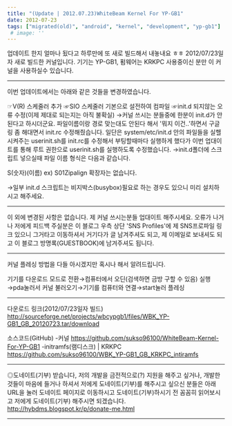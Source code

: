 ```yaml
---
title: "(Update | 2012.07.23)WhiteBeam Kernel For YP-GB1"
date: 2012-07-23
tags: ["migrated(old)", "android", "kernel", "development", "yp-gb1"]
 # image: ''
---
```


업데이트 한지 얼마나 됬다고 하루만에 또 새로 빌드해서 내놓내요 ㅎㅎ
2012/07/23일자 새로 빌드한 커널입니다.
기기는 YP-GB1, 펌웨어는 KRKPC 사용중이신 분만
 이 커널을 사용하실수 있습니다.

-------------------------------------------------

이번 업데이트에서는 아래와 같은 것들을 변경하였습니다.

☞V(R) 스케줄러 추가
☞SIO 스케줄러 기본으로 설전하여 컴파일
☞init.d 되지않는 오류 수정(이제 제대로 되는지는 아직 불확실)
   →커널 쓰시는 분들중에 한분이 init.d가 안된다고 하시더군요.
파일이름이랑 경로 맞는대도
안된다 해서 '뭐지 이건..'하면서 구글링 좀 해대면서 init.rc 수정해줬습니다. 일단은
system/etc/init.d 안의 파일들을 실핼시켜주는  userinit.sh를 init.rc를 수정해서 부팅할때마다 실행하게 했다가
이번 업대이트를 통해 루트 권한으로 userinit.sh를 실행하도록 수정했습니다.
→init.d폴더에 스크립트 넣으실때 파일 이름 형식은 다음과 같습니다.

S(숫자)(이름)
ex) S01Zipalign
확장자는 없습니다.

→일부 init.d 스크립트는 비지박스(busybox)필요로 하는
경우도 있으니 미리 설치하시고 해주세요.

-------------------------------------------------

이 외에 변경된 사항은 없습니다.
제 커널 쓰시는분들 업대이트 해주시세요.
오류가 나거나 저에게 피드백 주실분은 이 블로그 우측 상단
'SNS Profiles'에 제 SNS프로파일 링크 있으니 그거타고 이동하셔서 거기다가
글 남겨주셔도 되고, 제 이메일로 보내셔도 되고 이 블로그 방명록(GUESTBOOK)에
남겨주셔도 됩니다.

-------------------------------------------------

커널 플레싱 방법을 다들 아시겠지만 혹시나 해서 알려드립니다.

기기를 다운로드 모드로 전환→컴퓨터에서 오딘(검색하면 금방 구할 수 있음) 실행→pda눌러서 커널 불러오기→기기를 컴퓨터와 연결→start눌러 플레싱

-------------------------------------------------

다운로드 링크(2012/07/23일자 빌드)
http://sourceforge.net/projects/wbcypgb1/files/WBK_YP-GB1_GB_20120723.tar/download


소스코드(GitHub)
-커널
https://github.com/sukso96100/WhiteBeam-Kernel-For-YP-GB1
-initramfs(램디스크) | KRKPC
https://github.com/sukso96100/WBK_YP-GB1_GB_KRKPC_intiramfs 

-------------------------------------------------

◎도네이트(기부) 받습니다, 저의 개발을 금전적으로(?) 지원을 해주고 싶거나,
개발한것들이 마음에 들거나 하셔서 저에게 도네이트(기부)를 해주시고 싶으신 분들은 아래
URL을 눌러 도네이트 페이지로 이동하시고 도네이트(기부)하시기 전 꼼꼼히 읽어보시고 
저에게 도네이트(기부) 해주시면 되겠습니다.
http://hybdms.blogspot.kr/p/donate-me.html


------------------------------------------------- 

